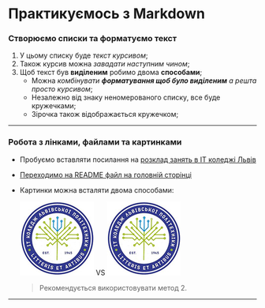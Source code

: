 # Практикуємось з Markdown
### Створюємо списки та форматуємо текст
1. У цьому списку буде _текст курсивом_;
1. Також курсив можна *завадати наступним чином*;
1. Щоб текст був __виділеним__ робимо двома **способами**;
    - Можна _комбінувати __форматування щоб було виділеним__ а решта просто курсивом_;
    + Незалежно від знаку неномерованого списку, все буде кружечками;
    * Зірочка також відображається кружечком;

---

### Робота з лінками, файлами та картинками
+ Пробуємо вставляти посилання на [розклад занять в ІТ коледжі Львів](https://itcollege.lviv.ua/rozklad-1-sem-23-24/ "Перехід на сайт коледжу")
+ [Переходимо на README файл на головній сторінці](../README.md)
+ Картинки можна всталяти двома способами:

    ![будь-який текст](https://github.com/BobasB/2023_kn41_nm/raw/main/init/logo.jpg "Не забуваємо замінити blob на raw") VS ![будь-що](logo.jpg)
    
    > Рекомендується використовувати метод 2.

---
